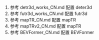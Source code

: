 1. 参考 detr3d_works_CN.md 配置 deter3d
2. 参考 futr3d_works_CN.md 配置 futr3d
3. 参考 mapTR_CN.md 配置 mapTR
4. 参考 mapTRv2_CN.md 配置 mapTR
5. 参考 BEVFormer_CN.md 配置 BEVFormer